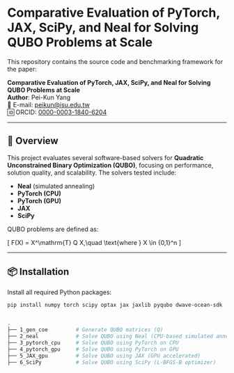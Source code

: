# Comparative Evaluation of PyTorch, JAX, SciPy, and Neal for Solving QUBO Problems at Scale

This repository contains the source code and benchmarking framework for the paper:

**Comparative Evaluation of PyTorch, JAX, SciPy, and Neal for Solving QUBO Problems at Scale**  
**Author**: Pei-Kun Yang  
📧 E-mail: [peikun@isu.edu.tw](mailto:peikun@isu.edu.tw)  
🆔 ORCID: [0000-0003-1840-6204](https://orcid.org/0000-0003-1840-6204)

---

## 🧩 Overview

This project evaluates several software-based solvers for **Quadratic Unconstrained Binary Optimization (QUBO)**, focusing on performance, solution quality, and scalability. The solvers tested include:

- **Neal** (simulated annealing)
- **PyTorch (CPU)**
- **PyTorch (GPU)**
- **JAX**
- **SciPy**

QUBO problems are defined as:

\[
F(X) = X^\mathrm{T} Q X,\quad \text{where } X \in \{0,1\}^n
\]

---

## 📦 Installation

Install all required Python packages:

```bash
pip install numpy torch scipy optax jax jaxlib pyqubo dwave-ocean-sdk


.
├── 1_gen_coe         # Generate QUBO matrices (Q)
├── 2_neal            # Solve QUBO using Neal (CPU-based simulated annealing)
├── 3_pytorch_cpu     # Solve QUBO using PyTorch on CPU
├── 4_pytorch_gpu     # Solve QUBO using PyTorch on GPU
├── 5_JAX_gpu         # Solve QUBO using JAX (GPU accelerated)
├── 6_SciPy           # Solve QUBO using SciPy (L-BFGS-B optimizer)
